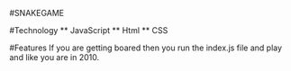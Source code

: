 #SNAKEGAME

#Technology 
** JavaScript
** Html
** CSS


#Features
If you are getting boared then you run the index.js file and play and like you are in 2010.
